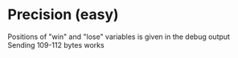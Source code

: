 # Precision (easy)

Positions of "win" and "lose" variables is given in the debug output \
Sending 109-112 bytes works
